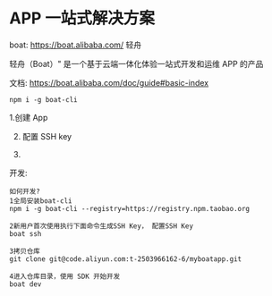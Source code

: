 # APP 一站式解决方案

boat: https://boat.alibaba.com/ 轻舟

轻舟（Boat）" 是一个基于云端一体化体验一站式开发和运维 APP 的产品

文档: https://boat.alibaba.com/doc/guide#basic-index

```
npm i -g boat-cli
```

1.创建 App

2. 配置 SSH key

3. 

开发:
```
如何开发?
1全局安装boat-cli
npm i -g boat-cli --registry=https://registry.npm.taobao.org

2新用户首次使用执行下面命令生成SSH Key， 配置SSH Key
boat ssh

3拷贝仓库
git clone git@code.aliyun.com:t-2503966162-6/myboatapp.git

4进入仓库目录，使用 SDK 开始开发
boat dev
```
